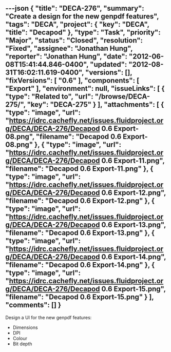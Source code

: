 ---json
{
  "title": "DECA-276",
  "summary": "Create a design for the new genpdf features",
  "tags": "DECA",
  "project": {
    "key": "DECA",
    "title": "Decapod"
  },
  "type": "Task",
  "priority": "Major",
  "status": "Closed",
  "resolution": "Fixed",
  "assignee": "Jonathan Hung",
  "reporter": "Jonathan Hung",
  "date": "2012-06-08T15:41:44.846-0400",
  "updated": "2012-08-31T16:02:11.619-0400",
  "versions": [],
  "fixVersions": [
    "0.6"
  ],
  "components": [
    "Export"
  ],
  "environment": null,
  "issueLinks": [
    {
      "type": "Related to",
      "url": "/browse/DECA-275/",
      "key": "DECA-275"
    }
  ],
  "attachments": [
    {
      "type": "image",
      "url": "https://idrc.cachefly.net/issues.fluidproject.org/DECA/DECA-276/Decapod 0.6 Export-08.png",
      "filename": "Decapod 0.6 Export-08.png"
    },
    {
      "type": "image",
      "url": "https://idrc.cachefly.net/issues.fluidproject.org/DECA/DECA-276/Decapod 0.6 Export-11.png",
      "filename": "Decapod 0.6 Export-11.png"
    },
    {
      "type": "image",
      "url": "https://idrc.cachefly.net/issues.fluidproject.org/DECA/DECA-276/Decapod 0.6 Export-12.png",
      "filename": "Decapod 0.6 Export-12.png"
    },
    {
      "type": "image",
      "url": "https://idrc.cachefly.net/issues.fluidproject.org/DECA/DECA-276/Decapod 0.6 Export-13.png",
      "filename": "Decapod 0.6 Export-13.png"
    },
    {
      "type": "image",
      "url": "https://idrc.cachefly.net/issues.fluidproject.org/DECA/DECA-276/Decapod 0.6 Export-14.png",
      "filename": "Decapod 0.6 Export-14.png"
    },
    {
      "type": "image",
      "url": "https://idrc.cachefly.net/issues.fluidproject.org/DECA/DECA-276/Decapod 0.6 Export-15.png",
      "filename": "Decapod 0.6 Export-15.png"
    }
  ],
  "comments": []
}
---
Design a UI for the new genpdf features:&#x20;

* Dimensions&#x20;
* DPI&#x20;
* Colour&#x20;
* Bit depth

        
